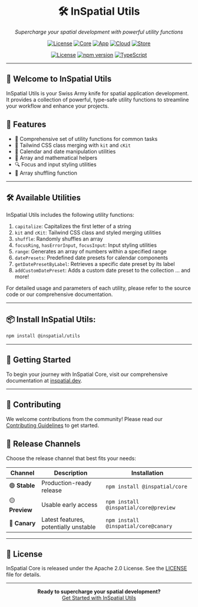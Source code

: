<div align="center">
  <!-- <img src="https://your-image-url.com/inspatial-logo.png" alt="InSpatial Core Logo" width="200"/> -->

# 🛠️ InSpatial Utils

_Supercharge your spatial development with powerful utility functions_

[![License](https://img.shields.io/badge/license-Apache%202.0-blue.svg)](https://opensource.org/licenses/Apache-2.0)
[![Core](https://img.shields.io/badge/core-inspatial.dev-brightgreen.svg)](https://www.inspatial.dev)
[![App](https://img.shields.io/badge/app-inspatial.app-purple.svg)](https://www.inspatial.app)
[![Cloud](https://img.shields.io/badge/cloud-inspatial.cloud-yellow.svg)](https://www.inspatial.cloud)
[![Store](https://img.shields.io/badge/store-inspatial.store-red.svg)](https://www.inspatial.store)

</div>

<div align="center">

[![License](https://img.shields.io/badge/license-Apache%202.0-blue.svg)](https://opensource.org/licenses/Apache-2.0)
[![npm version](https://badge.fury.io/js/%40inspatial%2Fprops.svg)](https://badge.fury.io/js/%40inspatial%2Fprops)
[![TypeScript](https://img.shields.io/badge/%3C%2F%3E-TypeScript-%230074c1.svg)](https://www.typescriptlang.org/)

</div>

---

## 🌟 Welcome to InSpatial Utils

InSpatial Utils is your Swiss Army knife for spatial application development. It provides a collection of powerful, type-safe utility functions to streamline your workflow and enhance your projects.

## 🚀 Features

- 🧰 Comprehensive set of utility functions for common tasks
- 🎨 Tailwind CSS class merging with `kit` and `cKit`
- 📅 Calendar and date manipulation utilities
- 🔢 Array and mathematical helpers
- 🔍 Focus and input styling utilities
- 🔀 Array shuffling function

---

## 🛠️ Available Utilities

<!-- <div align="center">
  <img src="https://your-image-url.com/inspatial-kit.png" alt="InSpatial Kit" width="150"/>
</div> -->

InSpatial Utils includes the following utility functions:

1. `capitalize`: Capitalizes the first letter of a string
2. `kit` and `cKit`: Tailwind CSS class and styled merging utilities
3. `shuffle`: Randomly shuffles an array
4. `focusRing`, `hasErrorInput`, `focusInput`: Input styling utilities
5. `range`: Generates an array of numbers within a specified range
6. `datePresets`: Predefined date presets for calendar components
7. `getDatePresetByLabel`: Retrieves a specific date preset by its label
8. `addCustomDatePreset`: Adds a custom date preset to the collection
... and more!

For detailed usage and parameters of each utility, please refer to the source code or our comprehensive documentation.

---

## 📦 Install InSpatial Utils:

```bash
npm install @inspatial/utils
```

---

## 🚀 Getting Started

To begin your journey with InSpatial Core, visit our comprehensive documentation at [inspatial.dev](https://www.inspatial.dev).

---

## 🤝 Contributing

We welcome contributions from the community! Please read our [Contributing Guidelines](CONTRIBUTING.md) to get started.

## 🚀 Release Channels

Choose the release channel that best fits your needs:

| Channel        | Description                           | Installation                          |
| -------------- | ------------------------------------- | ------------------------------------- |
| 🟢 **Stable**  | Production-ready release              | `npm install @inspatial/core`         |
| 🟡 **Preview** | Usable early access                   | `npm install @inspatial/core@preview` |
| 🔴 **Canary**  | Latest features, potentially unstable | `npm install @inspatial/core@canary`  |

---

## 📄 License

InSpatial Core is released under the Apache 2.0 License. See the [LICENSE](LICENSE) file for details.

---

<div align="center">
  <strong>Ready to supercharge your spatial development?</strong>
  <br>
  <a href="https://www.inspatial.dev">Get Started with InSpatial Utils</a>
</div>
